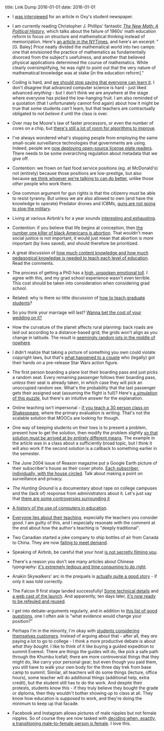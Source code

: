 title: Link Dump 2016-01-01
date: 2016-01-01

* I [was interviewed](http://occidentalweekly.com/blogs/2015/12/03/episode-5/) for an article in Oxy's student newspaper.

* I am currently reading Christopher J. Phillips' fantastic [*The New Math: A Political History*](https://www.goodreads.com/book/show/20948465-the-new-math), which talks about the failure of 1960s' math education reform to focus on structure and mathematical thinking instead of memorization. Here's [an article in the NYTimes](http://www.nytimes.com/2015/12/03/opinion/the-politics-of-math-education.html), and here's an excerpt: "[G. Baley] Price neatly divided the mathematical world into two camps: one that envisioned the practice of mathematics as fundamentally divorced from the subject's usefulness, and another that believed physical applications determined the course of mathematics. While clearly oversimplifying, he was right to point out that the very nature of mathematical knowledge was at stake [in the education reform]."

* Coding is hard, and [we should stop saying that everyone can learn it](http://mikehadlow.blogspot.com/2015/12/learn-to-code-its-harder-than-you-think.html). I don't disagree that advanced computer science is hard - just liked advanced *anything* - but I don't think we are anywhere at the stage where everyone has picked the low-hanging fruit. I am also reminded of a quotation (that I unfortunately cannot find again) about how it might be true that some students *can't* learn, but that teachers are contractually obligated to *not believe it* until the class is over.

* Over may be Moore's law of faster processors, or even the number of cores on a chip, but [there's still a lot of room for algorithms to improve](http://www.johndcook.com/blog/2015/12/08/algorithms-vs-moores-law/).

* I've always wondered what's stopping people from employing the same small-scale surveillance technologies that governments are using. Indeed, people are [now deploying open-source license plate readers](http://arstechnica.com/business/2015/12/new-open-source-license-plate-reader-software-lets-you-make-your-own-hot-list/). There needs to be some overarching regulation about metadata that we give off.

* Contention: we frown on fast food service positions (eg. at McDonald's) not (entirely) because those positions are low-prestige, but also because [we think whoever we're talking to can do better](http://www.huffingtonpost.com/kate-norquay/what-i-learned-four-years-working-at-mcdonalds_b_8682928.html), unlike those *other* people who work there.

* One common argument for gun rights is that the citizenry must be able to resist tyranny. But unless we are also allowed to own (and have the knowledge to operate) Predator drones and ICBMs, [guns are not going to stop the military](https://popehat.com/2015/12/07/you-are-not-going-to-resist-the-government-with-your-guns/).

* Living at various Airbnb's for a year sounds [interesting and exhausting](http://www.nytimes.com/2015/11/29/realestate/our-year-of-living-airbnb.html).

* Contention: if you believe that life begins at conception, then [the number one killer of black Americans is abortion](http://www.washingtontimes.com/news/2015/oct/23/madison-gesiotto-number-one-killer-black-americans/?page=all). That wouldn't mean social justice is not important, it would just mean that abortion is *more* important (by lives saved), and should therefore be prioritized.

* A great discussion of [how much content knowledge and how much pedagogical knowledge is needed to teach each level of education](http://mathwithbaddrawings.com/2015/12/09/what-level-of-teaching-is-right-for-me/). Read the comments.

* The process of getting a PhD has a [high, unspoken emotional toll](http://qz.com/547641/theres-an-awful-cost-to-getting-a-phd-that-no-one-talks-about/). I agree with this, and my grad school experience wasn't even terrible. This cost should be taken into consideration when considering grad school.

* Related: why is there so little discussion of [how to teach graduate students](https://chroniclevitae.com/news/1034-the-unacknowledged-art-of-teaching-graduate-students)?

* So you think your marriage will last? [Wanna bet the cost of your wedding on it?](http://www.geekwire.com/2015/this-startup-will-pay-for-your-dream-wedding-but-only-if-youre-willing-to-be-you-wont-get-divorced/)

* How the curvature of the planet affects rural planning: back roads are laid out according to a distance-based grid, the grids won't align as you change in latitude. The result is [seemingly random jots in the middle of nowhere](http://www.travelandleisure.com/articles/gerco-de-ruijter-grid-corrections-highways-driving-wichita).

* I didn't realize that taking a picture of something you own could violate copyright laws, but that's [what happened to a couple](http://arstechnica.com/tech-policy/2015/12/dmca-takedowns-sent-over-pics-of-star-wars-action-figure-bought-at-walmart/) who (legally) got their hands on a pre-release Star Wars action figure.

* The first person boarding a plane lost their boarding pass and just picks a random seat. Every remaining passenger follows their boarding pass, *unless* their seat is already taken, in which case they will pick an unoccupied random see. What's the probability that the last passenger gets their assigned seat (assuming the flight is full)? Here's [a simulation of this puzzle](http://varianceexplained.org/r/boarding-pass-simulation/), but there's an intuitive answer for the explanation.

* Online teaching isn't impersonal - [if you teach a 30 person class on Shakespeare](https://chroniclevitae.com/news/1226-online-teaching-it-turns-out-isn-t-impersonal), where the primary evaluation is writing. That's not the scalable solution that MOOCs are looking for though.

* One way of keeping students on their toes is to present a problem, present how to get the solution, then modify the problem slightly [so that solution must be arrived at by entirely different means](https://tjzager.wordpress.com/2015/12/07/disrupting-the-usual-rhythm/). The example in the article was in a class about a sufficiently broad topic, but I think it will also work if the second solution is a callback to something earlier in the semester.

* The June 2004 issue of Reason magazine put a Google Earth picture of their subscriber's house as their cover photo. [Each subscriber, individually, with the house circled](http://www.nytimes.com/2004/04/05/business/mediatalk-putting-40000-readers-one-by-one-on-a-cover.html). Talk about making a point on surveillance and privacy.

* *The Hunting Ground* is a documentary about rape on college campuses and the (lack of) response from administrators about it. Let's just say that [there are some controversies surrounding it](http://www.newyorker.com/news/news-desk/argument-sexual-assault-race-harvard-law-school)

* [A history of the use of computers in education](https://educationfuturism.com/the-algorithmic-future-of-education-c18eaf48e7be).

* [Everyone lies about their teaching](http://www.theatlantic.com/education/archive/2014/07/why-teachers-lie-about-their-classrooms/375099/), especially the teachers you consider good. I am guilty of this, and I especially resonate with the comment at the end about how the author's teaching is "deeply traditional".

* Two Canadian started a joke company to ship bottles of air from Canada to China. They are now [failing to meet demand](http://www.telegraph.co.uk/news/worldnews/asia/china/12051354/Chinese-buy-up-bottles-of-fresh-air-from-Canada.html).

* Speaking of Airbnb, be careful that your host [is not secretly filming you](http://arstechnica.com/tech-policy/2015/12/woman-sues-airbnb-after-finding-hidden-camera-in-her-rental/).

* There's a reason you don't see many articles about Chinese typography: [it's extremely tedious and time consuming to do right](http://qz.com/522079/the-long-incredibly-tortuous-and-fascinating-process-of-creating-a-chinese-font/).

* Anakin Skywalkers' arc in the prequels is [actually quite a good story](http://www.gamesradar.com/george-lucas-nearly-wrote-perfect-prequel-trilogy-he-just-didnt-seem-notice/) - if only it was told correctly.

* The Falcon 9 first stage landed successfully! [Some technical details](http://www.americaspace.com/?p=89910) and [a web cast of the launch](https://youtu.be/O5bTbVbe4e4?t=31m44s). And apparently, ten days later, [it's now ready to be refeuled and reused](http://www.theverge.com/2016/1/1/10697914/elon-musk-says-falcon-9-rocket-spacex-ready-to-fire).

* I get into debate-arguments regularly, and in addition to [this list of good questions](http://rationalconspiracy.com/2015/12/27/asking-good-questions/), one I often ask is "what evidence would change your position?"

* Perhaps I'm in the minority, I'm okay with [students considering themselves customers](http://www.slate.com/articles/life/education/2015/05/college_students_are_not_customers_a_political_shorthand_that_needs_to_die.html). Instead of arguing about that - after all, they *are* paying a lot to go to college - I think a more productive debate is about *what they bought*. I like to think of it like buying a guided expedition to summit Everest. There are things the guides will do, like pick a safe path through the Khumbu Icefall; there are more controversial things that they might do, like carry your personal gear; but even though you paid them, you still have to walk your own body for the three day trek from base camp to summit. Similar, all teachers will do some things (lecture, office hours), some teacher will do additional things (additional help, extra credit), but the student still has to do the work. And despite their protests, students know this - if they truly believe they bought the grade or diploma, then they wouldn't bother showing up to class at all. They know how education is *supposed* to work, and they're doing the minimum to keep up that facade.

* Facebook and Instagram allows pictures of male nipples but not female nipples. So of course they are now tasked with [deciding when, exactly, a transitioning male-to-female person is female](http://www.theguardian.com/technology/2015/nov/03/facebook-instagram-do-i-have-boobs-now). I love this.
